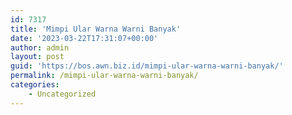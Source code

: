 ```yaml
---
id: 7317
title: 'Mimpi Ular Warna Warni Banyak'
date: '2023-03-22T17:31:07+00:00'
author: admin
layout: post
guid: 'https://bos.awn.biz.id/mimpi-ular-warna-warni-banyak/'
permalink: /mimpi-ular-warna-warni-banyak/
categories:
    - Uncategorized
---
```



